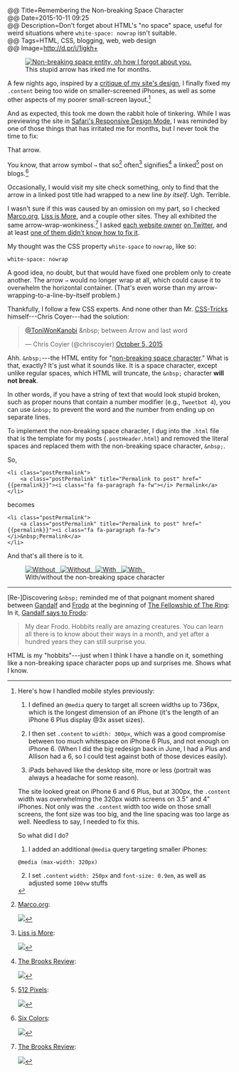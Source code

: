 @@ Title=Remembering the Non-breaking Space Character  
@@ Date=2015-10-11 09:25  
@@ Description=Don't forget about HTML's "no space" space, useful for weird situations where `white-space: nowrap` isn't suitable.  
@@ Tags=HTML, CSS, blogging, web, web design  
@@ Image=http://d.pr/i/1igkh+  

<figure>
	<a class="nohover" href="http://d.pr/i/1igkh+">
		<img src="http://d.pr/i/1igkh+" alt="Non-breaking space entity, oh how I forgot about you.">
	</a>
	<figcaption>This stupid arrow has irked me for months.</figcaption>
</figure>

A few nights ago, inspired by a [critique of my site's design][twitter], I finally fixed my `.content` being too wide on smaller-screened iPhones, as well as some other aspects of my poorer small-screen layout.[^mobile]

And as expected, this took me down the rabbit hole of tinkering. While I was previewing the site in [Safari's Responsive Design Mode][d], I was reminded by one of those things that has irritated me for months, but I never took the time to fix: 

<div class="takehome">

That arrow.

</div>

You know, that arrow symbol `→` that so[^marco] often[^liss] signifies[^brooks] a linked[^512] post on blogs.[^sc]

Occasionally, I would visit my site check something, only to find that the arrow in a linked post title had wrapped to a new line *by itself*. Ugh. Terrible.

I wasn't sure if this was caused by an omission on my part, so I checked [Marco.org][marco], [Liss is More][caseyliss], and a couple other sites. They all exhibited the same arrow-wrap-wonkiness.[^brbad] I asked [each website owner][twitter 2] [on Twitter][twitter 3], and at least [one of them didn't know how to fix it][twitter 4].

My thought was the CSS property `white-space` to `nowrap`, like so:

```
white-space: nowrap
```

A good idea, no doubt, but that would have fixed one problem only to create another. The arrow `→` would no longer wrap at all, which could cause it to overwhelm the horizontal container. (That's even worse than my arrow-wrapping-to-a-line-by-itself problem.)

Thankfully, I follow a few CSS experts. And none other than Mr. [CSS-Tricks][css-tricks] himself---Chris Coyer---had the solution:

<blockquote lang="en"><p lang="en" dir="ltr"><a href="https://twitter.com/ToniWonKanobi">@ToniWonKanobi</a> &amp;nbsp; between Arrow and last word</p>&mdash; Chris Coyier (@chriscoyier) <a href="https://twitter.com/chriscoyier/status/651002224525443072">October 5, 2015</a></blockquote>

Ahh. `&nbsp;`---the HTML entity for "[non-breaking space character][wikipedia]." What is that, exactly? It's just what it sounds like. It is a space character, except unlike regular spaces, which HTML will truncate, the `&nbsp;` character **will not break**.

In other words, if you have a string of text that would look stupid broken, such as proper nouns that contain a number modifier (e.g., `Tweetbot 4`), you can use `&nbsp;` to prevent the word and the number from ending up on separate lines.

To implement the non-breaking space character, I dug into the `.html` file that is the template for my posts (`.postHeader.html`) and removed the literal spaces and replaced them with the non-breaking space character, `&nbsp;`.

So,

```
<li class="postPermalink">
	<a class="postPermalink" title="Permalink to post" href="{{permalink}}"><i class="fa fa-paragraph fa-fw"></i> Permalink</a>
</li>
```

becomes

```
<li class="postPermalink">
	<a class="postPermalink" title="Permalink to post" href="{{permalink}}"><i class="fa fa-paragraph fa-fw"></i>&nbsp;Permalink</a>
</li>
```

And that's all there is to it.

<figure class="inlinetwo">
	<a class="nohover" href="http://d.pr/i/1igkh+">
		<img class="screenshot lazy" data-original="http://d.pr/i/1igkh+" alt="Without &nbsp;">
			<noscript><img class="screenshot" src="http://d.pr/i/1igkh+" alt="Without &nbsp;"></noscript>
	</a>
	<a class="nohover" href="http://d.pr/i/163ur+">
		<img class="screenshot lazy" data-original="http://d.pr/i/163ur+" alt="With &nbsp;">
			<noscript><img class="screenshot" src="http://d.pr/i/163ur+" alt="With &nbsp;"></noscript>
	</a>
	<figcaption>With/without the non-breaking space character</figcaption>
</figure>

***

[Re-]Discovering `&nbsp;` reminded me of that poignant moment shared between [Gandalf][wikipedia 2] and [Frodo][wikipedia 3] at the beginning of [The Fellowship of The Ring][wikipedia 4]:  
In it, [Gandalf says to Frodo][imdb]:
>My dear Frodo. Hobbits really are amazing creatures. You can learn all there is to know about their ways in a month, and yet after a hundred years they can still surprise you.

HTML is my "hobbits"---just when I think I have a handle on it, something like a non-breaking space character pops up and surprises me. Shows what I know.

[^512]: [512 Pixels][512pixels]:

	![][d 2]
[^brbad]: [The Brooks Review][brooksreview]:

	![][d 3]
[^brooks]: [The Brooks Review][brooksreview]:

	![][d 4]
[^liss]: [Liss is More][caseyliss 2]:

	![][d 5]
[^marco]: [Marco.org][marco]:

	![][d 6]
[^mobile]: Here's how I handled mobile styles previously:

	1. I defined an `@media` query to target all screen widths up to 736px, which is the longest dimension of an iPhone (it's the length of an iPhone 6 Plus display @3x asset sizes). 

	2. I then set `.content` to `width: 300px`, which was a good compromise between too much whitespace on iPhone 6 Plus, and not enough on iPhone 6. (When I did the big redesign back in June, I had a Plus and Allison had a 6, so I could test against both of those devices easily).
	
	3. iPads behaved like the desktop site, more or less (portrait was always a headache for some reason).

	The site looked great on iPhone 6 and 6 Plus, but at 300px, the `.content` width was overwhelming the 320px width screens on 3.5" and 4" iPhones. Not only was the `.content` width too wide on those small screens, the font size was too big, and the line spacing was too large as well. Needless to say, I needed to fix this.
	
	So what did I do?
	
	1. I added an additional `@media` query targeting smaller iPhones: 
	
	```
	@media (max-width: 320px)
	```
	
	2. I set `.content` `width: 250px` and `font-size: 0.9em`, as well as adjusted some `100vw` stuffs
[^sc]: [Six Colors][sixcolors]:

	![][d 7]

[512pixels]: http://512pixels.net
[brooksreview]: https://brooksreview.net/
[caseyliss]: http://www.caseyliss.com
[caseyliss 2]: http://caseyliss.com
[css-tricks]: https://css-tricks.com
[d]: http://d.pr/i/197dP+
[d 2]: http://d.pr/i/16hmF+
[d 3]: http://d.pr/i/150Nv+
[d 4]: http://d.pr/i/iFQM+
[d 5]: http://d.pr/i/18VCM+
[d 6]: http://d.pr/i/134ms+
[d 7]: http://d.pr/i/1a2ML+
[imdb]: http://www.imdb.com/title/tt0120737/quotes?item=qt0445987
[marco]: http://marco.org
[sixcolors]: http://sixcolors.com
[twitter]: https://twitter.com/MTello1984/status/650875060069249024
[twitter 2]: https://twitter.com/ToniWonKanobi/status/650916959379320832
[twitter 3]: https://twitter.com/ToniWonKanobi/status/650917173292986368
[twitter 4]: https://twitter.com/caseyliss/status/650980852348887040
[wikipedia]: https://en.wikipedia.org/wiki/Non-breaking_space
[wikipedia 2]: https://en.wikipedia.org/wiki/Gandalf
[wikipedia 3]: https://en.wikipedia.org/wiki/Frodo_Baggins
[wikipedia 4]: https://en.wikipedia.org/wiki/The_Fellowship_of_the_Ring